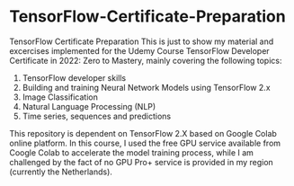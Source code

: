 # TensorFlow-Certificate-Preparation
TensorFlow Certificate Preparation
This is just to show my material and excercises implemented for the Udemy Course TensorFlow Developer Certificate in 2022: Zero to Mastery, mainly covering the following topics:
1. TensorFlow developer skills
2. Building and training Neural Network Models using TensorFlow 2.x
3. Image Classification
4. Natural Language Processing (NLP)
5. Time series, sequences and predictions

This repository is dependent on TensorFlow 2.X based on Google Colab online platform. 
In this course, I used the free GPU service available from Coogle Colab to accelerate the model training process, 
while I am challenged by the fact of no GPU Pro+ service is provided in my region (currently the Netherlands).
